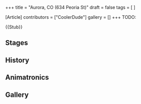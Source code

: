 +++
title = "Aurora, CO (634 Peoria St)"
draft = false
tags = [ ]

[Article]
contributors = ["CoolerDude"]
gallery = []
+++
TODO:

{{Stub}}

## Stages ##

## History ##

## Animatronics ##

## Gallery ##